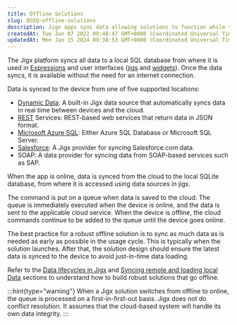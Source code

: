 ```yaml
---
title: Offline Solutions
slug: 8G5Q-offline-solutions
description: Jigx apps sync data allowing solutions to function while the device is offline
createdAt: Tue Jun 07 2022 09:48:47 GMT+0000 (Coordinated Universal Time)
updatedAt: Mon Jan 15 2024 09:38:53 GMT+0000 (Coordinated Universal Time)
---
```


The Jigx platform syncs all data to a local SQL database from where it is used in [Expressions](./../Logic/Expressions.md) and user interfaces ([jigs](<./../UI/Jigs _screens_.md>) and [widgets]()). Once the data syncs, it is available without the need for an internet connection.&#x20;

Data is synced to the device from one of five supported locations:

- [Dynamic Data](<./Data Providers/Dynamic Data.md>): A built-in Jigx data source that automatically syncs data in real time between devices and the cloud.&#x20;
- [REST](<./Data Providers/REST.md>) Services: REST-based web services that return data in JSON format.&#x20;
- [Microsoft Azure SQL](<./Data Providers/Microsoft Azure SQL.md>): Either Azure SQL Database or Microsoft SQL Server.
- [Salesforce](<./Data Providers/Salesforce.md>): A Jigx provider for syncing Salesforce.com data.
- SOAP: A data provider for syncing data from SOAP-based services such as SAP.

When the app is online, data is synced from the cloud to the local SQLite database, from where it is accessed using data sources in jigs.

The command is put on a queue when data is saved to the cloud. The queue is immediately executed when the device is online, and the data is sent to the applicable cloud service. When the device is offline, the cloud commands continue to be added to the queue until the device goes online.

The best practice for a robust offline solution is to sync as much data as is needed as early as possible in the usage cycle. This is typically when the solution launches. After that, the solution design should ensure the latest data is synced to the device to avoid just-in-time data loading. &#x20;

Refer to the [Data lifecycles in Jigx](<./Data lifecycles in Jigx.md>) and [Syncing remote and loading local Data](<./Syncing remote and loading local Data.md>) sections to understand how to build robust solutions that go offline.

:::hint{type="warning"}
When a Jigx solution switches from offline to online, the queue is processed on a first-in-first-out basis. Jigx does not do conflict resolution. It assumes that the cloud-based system will handle its own data integrity.
:::



